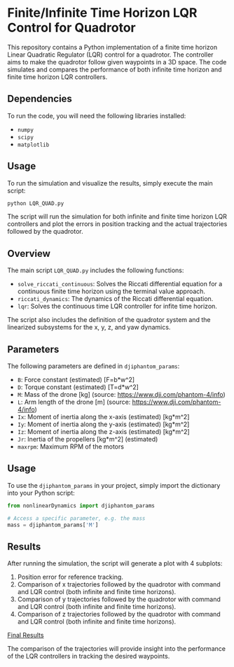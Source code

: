 # Finite/Infinite Time Horizon LQR Control for Quadrotor

This repository contains a Python implementation of a finite time horizon Linear Quadratic Regulator (LQR) control for a quadrotor. The controller aims to make the quadrotor follow given waypoints in a 3D space. The code simulates and compares the performance of both infinite time horizon and finite time horizon LQR controllers.

## Dependencies

To run the code, you will need the following libraries installed:

- `numpy`
- `scipy`
- `matplotlib`

## Usage

To run the simulation and visualize the results, simply execute the main script:

```bash
python LQR_QUAD.py
```

The script will run the simulation for both infinite and finite time horizon LQR controllers and plot the errors in position tracking and the actual trajectories followed by the quadrotor.

## Overview

The main script `LQR_QUAD.py` includes the following functions:

- `solve_riccati_continuous`: Solves the Riccati differential equation for a continuous finite time horizon using the terminal value approach.
- `riccati_dynamics`: The dynamics of the Riccati differential equation.
- `lqr`: Solves the continuous time LQR controller for infite time horizon.


The script also includes the definition of the quadrotor system and the linearized subsystems for the x, y, z, and yaw dynamics.


## Parameters

The following parameters are defined in `djiphantom_params`:

- `B`: Force constant (estimated) [F=b*w^2]
- `D`: Torque constant (estimated) [T=d*w^2]
- `M`: Mass of the drone [kg] (source: https://www.dji.com/phantom-4/info)
- `L`: Arm length of the drone [m] (source: https://www.dji.com/phantom-4/info)
- `Ix`: Moment of inertia along the x-axis (estimated) [kg*m^2]
- `Iy`: Moment of inertia along the y-axis (estimated) [kg*m^2]
- `Iz`: Moment of inertia along the z-axis (estimated) [kg*m^2]
- `Jr`: Inertia of the propellers [kg*m^2] (estimated)
- `maxrpm`: Maximum RPM of the motors

## Usage

To use the `djiphantom_params` in your project, simply import the dictionary into your Python script:

```python
from nonlinearDynamics import djiphantom_params

# Access a specific parameter, e.g. the mass
mass = djiphantom_params['M']
```

## Results

After running the simulation, the script will generate a plot with 4 subplots:

1. Position error for reference tracking.
2. Comparison of x trajectories followed by the quadrotor with command and LQR control (both infinite and finite time horizons).
3. Comparison of y trajectories followed by the quadrotor with command and LQR control (both infinite and finite time horizons).
4. Comparison of z trajectories followed by the quadrotor with command and LQR control (both infinite and finite time horizons).

[Final Results](Results.png)

The comparison of the trajectories will provide insight into the performance of the LQR controllers in tracking the desired waypoints.
